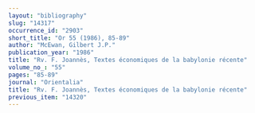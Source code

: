```yaml
---
layout: "bibliography"
slug: "14317"
occurrence_id: "2903"
short_title: "Or 55 (1986), 85-89"
author: "McEwan, Gilbert J.P."
publication_year: "1986"
title: "Rv. F. Joannès, Textes économiques de la babylonie récente"
volume_no_: "55"
pages: "85-89"
journal: "Orientalia"
title: "Rv. F. Joannès, Textes économiques de la babylonie récente"
previous_item: "14320"
---
```

